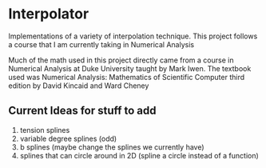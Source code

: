 Interpolator
============

Implementations of a variety of interpolation technique. This project follows a course that I am 
currently taking in Numerical Analysis

Much of the math used in this project directly came from a course in Numerical Analysis at Duke
University taught by Mark Iwen.
The textbook used was Numerical Analysis: Mathematics of Scientific Computer third edition by
David Kincaid and Ward Cheney


Current Ideas for stuff to add
----------------------------------
1. tension splines
2. variable degree splines (odd)
3. b splines (maybe change the splines we currently have)
4. splines that can circle around in 2D (spline a circle instead of a function)